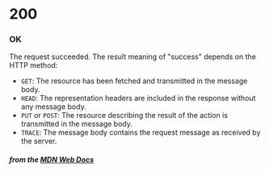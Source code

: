 # 200
### OK

The request succeeded. The result meaning of "success" depends on the HTTP method:

 - `GET`: The resource has been fetched and transmitted in the message body.
 - `HEAD`: The representation headers are included in the response without any message body.
 - `PUT` or `POST`: The resource describing the result of the action is transmitted in the message body.
 - `TRACE`: The message body contains the request message as received by the server.



#### *from the [MDN Web Docs](https://developer.mozilla.org/en-US/docs/Web/HTTP/Status)* 